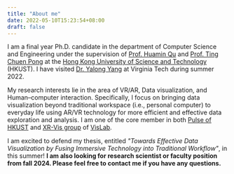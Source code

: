 ```yaml
---
title: "About me"
date: 2022-05-10T15:23:54+08:00
draft: false
---
```


I am a final year Ph.D. candidate in the department of Computer Science and Engineering under the supervision of [Prof. Huamin Qu](http://huamin.org) and [Prof. Ting Chuen Pong](https://seng.hkust.edu.hk/about/people/faculty/ting-chuen-pong) at the [Hong Kong University of Science and Technology](https://www.ust.hk) (HKUST). I have visited [Dr. Yalong Yang](https://vis.yalongyang.com/) at Virginia Tech during summer 2022.

My research interests lie in the area of VR/AR, Data visualization, and Human–computer interaction. Specifically, I focus on bringing data visualization beyond traditional workspace (i.e., personal computer) to everyday life using AR/VR technology for more efficient and effective data exploration and analysis. I am one of the core member in both [Pulse of HKUST](https://pulse.ust.hk) and [XR-Vis group](http://vis.cse.ust.hk/groups/xr-vis) of [VisLab](http://vis.cse.ust.hk).

I am excited to defend my thesis, entitled *"Towards Effective Data Visualization by Fusing Immersive Technology into Traditional Workflow"*, in this summer! **I am also looking for research scientist or faculty position from fall 2024. Please feel free to contact me if you have any questions.**